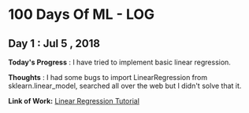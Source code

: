# 100 Days Of ML - LOG

## Day 1 : Jul 5 , 2018

**Today's Progress** : I have tried to implement basic linear regression.

**Thoughts** : I had some bugs to import LinearRegression from sklearn.linear_model, searched all over the web but I didn't solve that it.

**Link of Work:**   [Linear Regression Tutorial](https://www.springboard.com/blog/linear-regression-in-python-a-tutorial/)

